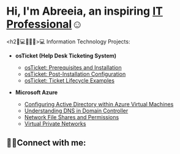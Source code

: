 
<h1>Hi, I'm Abreeia, an inspiring <a href="https://linkedin.com/in/Josh">IT Professional</a>☺</h1>

<h2🏽‍💻👩🏽‍💻>💻 Information Technology Projects:</h2>

- <b>osTicket (Help Desk Ticketing System)</b>
  - [osTicket: Prerequisites and Installation](https://github.com/Abreeia/osticket-prereqs)
  - [osTicket: Post-Installation Configuration](https://github.com/Abreeia/post-install-config)
  - [osTicket: Ticket Lifecycle Examples](https://github.com/Abreeia/ticket-lifecycle)
- <b>Microsoft Azure</b>

  - [Configuring Active Directory within Azure Virtual Machines](https://github.com/Abreeia/configure-ad)
  - [Understanding DNS in Domain Controller](https://github.com/Abreeia/DNS-Azure)
  - [Network File Shares and Permissions](https://github.com/Abreeia/network-file-share)
  - [Virtual Private Networks](https://github.com/Abreeia/vpn-discover)

  
  

<h2>🤳🏽Connect with me:</h2>

[linkedin]: https://linkedin.com/in/Josh
